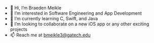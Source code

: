 - 👋 Hi, I’m Braeden Meikle
- 👀 I’m interested in Software Engineering and App Development
- 🌱 I’m currently learning C, Swift, and Java
- 💞️ I’m looking to collaborate on a new iOS app or any other exciting projects
- 📫 Reach me at bmeikle3@gatech.edu

<!---
bmeikle56/bmeikle56 is a ✨ special ✨ repository because its `README.md` (this file) appears on your GitHub profile.
You can click the Preview link to take a look at your changes.
--->
